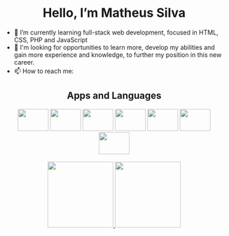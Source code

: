 
  <h1 align="center">Hello, I’m Matheus Silva</h1>
  
- 🌱 I’m currently learning full-stack web development, focused in HTML, CSS, PHP and JavaScript 
- 👀 I'm looking for opportunities to learn more, develop my abilities and gain more experience and knowledge, to further my position in this new career.
- 📫 How to reach me:   <a href="mailto:matheus.archaeo@gmail.com"><img height = "17" width="70" src="https://img.shields.io/badge/Gmail-D14836?style=for-the-badge&logo=gmail&logoColor=white"></a>

<h2 align="center">Apps and Languages</h2>
<div align="center" style="display: inline_block">
    <img height="50" width="70" src="https://cdn.jsdelivr.net/gh/devicons/devicon/icons/photoshop/photoshop-plain.svg" />
    <img height="50" width="70" src="https://cdn.jsdelivr.net/gh/devicons/devicon/icons/html5/html5-original-wordmark.svg" />
    <img height="50" width="70" src="https://cdn.jsdelivr.net/gh/devicons/devicon/icons/css3/css3-original-wordmark.svg" />
    <img height="50" width="70" src="https://cdn.jsdelivr.net/gh/devicons/devicon/icons/bootstrap/bootstrap-plain-wordmark.svg" />
    <img height="50" width="70" src="https://cdn.jsdelivr.net/gh/devicons/devicon/icons/php/php-plain.svg" />
    <img height="50" width="70" src="https://cdn.jsdelivr.net/gh/devicons/devicon/icons/javascript/javascript-original.svg" />
    <img height="50" width="70" src="https://cdn.jsdelivr.net/gh/devicons/devicon/icons/mysql/mysql-original-wordmark.svg" />

</div>

<div align="center"> <br>
  <a href="https://github.com/MatheusNfs/">
    <img height="150em" src="https://github-readme-stats.vercel.app/api?username=MatheusNfs&theme=radical&show_icons=true&include_all_commits=true"/>
    <img height="150em" src="https://github-readme-stats.vercel.app/api/top-langs/?username=MatheusNfs&layout=compact&langs_count=7&theme=radical"/>
    
  </a>
</div>
<!---
MatheusNfs/MatheusNfs is a ✨ special ✨ repository because its `README.md` (this file) appears on your GitHub profile.
You can click the Preview link to take a look at your changes.
--->
